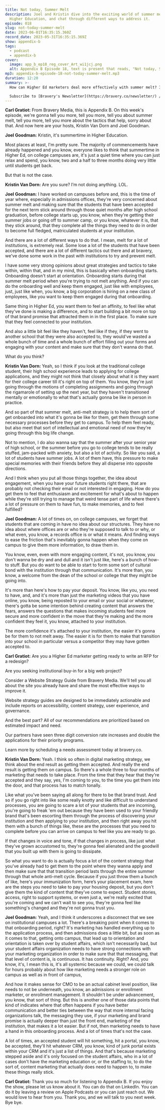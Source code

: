 ```yaml
---
title: Not today, Summer Melt
description: Joel and Kristin dive into the exciting world of summer melt in
  Higher Education, and chat through different ways to address it.
episode: 018
slug: not-today-summer-melt
date: 2023-06-01T16:35:15.360Z
record_date: 2023-05-31T16:35:15.369Z
show: appendix-b
tags:
  - podcast
  - appendix-b
cover:
  image: app_b_ep18_reg_cover_Art_wi1jcj.png
  alt: Appendix B Episode 18, text is present that reads, "Not today, Summer Melt"
mp3: appendix-b-episode-18-not-today-summer-melt.mp3
duration: 12:20
summary: >-
  How can Higher Ed marketers deal more effectively with summer melt? It starts by maintaining some continuity in content strategy during the summer months. Marketing materials that incoming students are receiving should be similar in tone to what they’ve been used to. If we treat the new student experience as “onboarding,” we can create a strong foundation for the incoming class.

  Subscribe to [Bravery's Newsletter](https://bravery.co/newsletter/) / [Follow Kristin](https://www.linkedin.com/in/kristinvandorn/) / [Follow Joel](https://www.linkedin.com/in/joelgoodman/) / [Follow Bravery on LinkedIn](https://www.linkedin.com/company/bravery-media/)
---
```

**Carl Gratiot:**
From Bravery Media, this is Appendix B. On this week's episode, we're gonna tell you more, tell you more, tell you about summer melt, tell you more, tell you more about the tactics that help, sorry about that. And now here are your hosts, Kristin Van Dorn and Joel Goodman.

**Joel Goodman:**
Kristin, it's summertime in Higher Education.

Most places at least, I'm pretty sure. The majority of commencements have already happened and you know, everyone likes to think that summertime in Higher Ed, on college campuses are, it's just a quiet time where you can just relax and spend, you know, two and a half to three months doing very little until students get back.

But that is not the case.

**Kristin Van Dorn:**
Are you sure? I’m not doing anything. LOL.

**Joel Goodman:**
I have worked on campuses before and, this is the time of year where, especially in admissions offices, they're very concerned about summer melt and making sure that the students that have been accepted for the next term stick around through those quiet months after high school graduation, before college starts up, you know, when they're getting their summer jobs or going off to summer camp, or you know, whatever it is, that they stick around, that they complete all the things they need to do in order to become full fledged, matriculated students at your institution.

And there are a lot of different ways to do that. I mean, melt for a lot of institutions, is extremely real. Some lose a lot of the students that have been accepted, and there are a lot of different tactics out there and at bravery, we've done some work in the past with institutions to try and prevent melt.

I have some very strong opinions about great strategies and tactics to take within, within that, and in my mind, this is basically when onboarding starts. Onboarding doesn't start at orientation. Onboarding starts during that summer melt period when you're trying to not melt anything. And if you can do the onboarding well and keep them engaged, just like with employees, just, just like when, you know, a big corporation is hiring on a new class of employees, like you want to keep them engaged during that onboarding. 

Same thing in Higher Ed, you want them to feel an affinity, to feel like what they've done is making a difference, and to start building a bit more on top of that brand promise that attracted them in in the first place. To make sure that they feel connected to your institution.

And also a little bit feel like they haven't, feel like if they, if they went to another school that they were also accepted to, they would've wasted a whole bunch of time and a whole bunch of effort filling out your forms and engaging with your content and make sure that they don't wanna do that.

What do you think? 

**Kristin Van Dorn:**
Yeah, so I think if you look at the traditional college student, their high school experience leads to applying for college applications, and they might not think that closely about what it is they want for their college career till it's right on top of them. You know, they're just going through the motions of completing assignments and going through the rigamarole of setting up the next year, but they haven't transitioned mentally or emotionally to what that's actually gonna be like in person in practice. 

And so part of that summer melt, anti-melt strategy is to help them sort of get onboarded into what it's gonna be like for them, get them through some necessary processes before they get to campus. To help them feel ready, but also meet that sort of intellectual and emotional need of now they're going through this big life change.

Not to mention, I do also wanna say that the summer after your senior year of high school, or the summer before you go to college tends to be really stuffed, jam-packed with anxiety, but also a lot of activity. So like you said, a lot of students have summer jobs. A lot of them have, this pressure to make special memories with their friends before they all disperse into opposite directions.

And I think when you put all those things together, the idea about engagement, when you have your future students right there, that are probably not checking their email or not interested in engaging. How do you get them to feel that enthusiasm and excitement for what's about to happen while they're still trying to manage that weird tense part of life where there's a lot of pressure on them to have fun, to make memories, and to feel fulfilled?

**Joel Goodman:**
A lot of times on, on college campuses, we forget that students that are coming in have no idea about our structures. They have no idea about where offices are or who they're supposed to talk to or why, or what even, you know, a records office is or what it means. And finding ways to ease the friction that's inevitably gonna happen when they come on campus to give them more information, to draw them in.

You know, even, even with more engaging content, it's not, you know, you don't wanna be dry and and dull and it isn't just like, here's a bunch of how-to stuff. But you do want to be able to start to form some sort of cultural bond with the institution through that communication. It's more than, you know, a welcome from the dean of the school or college that they might be going into.

It's more than here's how to pay your deposit. You know, like you, you need to have, and, and it's more than just the marketing videos that you have online, you know, being reposted to your email or your social or whatever, there's gotta be some intention behind creating content that answers the fears, answers the questions that makes incoming students feel more secure and more confident in the move that they're making and the more confident they feel it, you know, attached to your institution.

The more confidence it's attached to your institution, the easier it's gonna be for them to not melt away. The easier it is for them to make that transition into your school in particular versus a competitor they may have gotten accepted to. 

**Carl Gratiot:**
Are you a Higher Ed marketer getting ready to write an RFP for a redesign?

Are you seeking institutional buy-in for a big web project? 

Consider a Website Strategy Guide from Bravery Media. We'll tell you all about the site you already have and share the most effective ways to improve it. 

Website strategy guides are designed to be immediately actionable and include reports on accessibility, content strategy, user experience, and governance.

And the best part? All of our recommendations are prioritized based on estimated impact and need. 

Our partners have seen three digit conversion rate increases and double the applications for their priority programs. 

Learn more by scheduling a needs assessment today at bravery.co. 

**Kristin Van Dorn:**
Yeah. I think so often in digital marketing strategy, we think about the end result as getting them accepted. And really the end result is getting them on campus. So there's a whole three to four months of marketing that needs to take place. From the time that they hear that they're accepted and they say, yes, I'm coming to you, to the time you get them into the door, and that process has to match tonally.

Like what you've been saying all along for there to be that brand trust. And so if you go right into like some really knotty and like difficult to understand processes, you are going to scare a lot of your students that are incoming, you're going to freak 'em out because they have been used to your friendly brand that's been escorting them through the process of discovering your institution and then applying to your institution, and then right away you hit them with a bunch of things like, these are the processes that you need to complete before you can arrive on campus to feel like you are ready to go. 

If that changes in voice and tone, if that changes in process, like just what they've grown accustomed to, they're gonna feel alienated and the goodwill that you built up with them is going to dissipate.

So what you want to do is actually focus a lot of the content strategy that you've already had to get them to the point where they wanna apply and then make sure that that transition period lasts through the entire summer through that whole anti-melt cycle. Because if you just throw them a bunch of like, here's your immunization form, here’s your placement exam, here are the steps you need to take to pay your housing deposit, but you don't give them the kind of content that they've come to expect. Student stories, access, right to support systems, or even just a, we're really excited that you're coming and we can't wait to see you, they're gonna feel like something's changed and they're not gonna trust you. 

**Joel Goodman:**
Yeah, and I think it underscores a disconnect that we see on institutional campuses a lot. There's a breaking point when it comes to that onboarding period, right? It's marketing has handled everything up to the application process, and then admissions does a little bit, but as soon as it comes to that, getting onto campus, that lead up to orientation and orientation is taken over by student affairs, which isn't necessarily bad, but your student affairs organization needs to have strong connections with your marketing organization in order to make sure that that messaging, that that level of content is, is continuous. It has continuity. Right? And, you know, it's, I mean this is, it's all systemic because we could, we could talk for hours probably about how like marketing needs a stronger role on campus as well as in front of campus,

And how it makes sense for CMO to be an actual cabinet level position, like needs to not be underneath, you know, an admissions or enrollment marketer, or enrollment management. It shouldn't be under advancement, you know, that sort of thing. But this is another one of those data points that kind of indicates where that often happens if you have better communication and better ties between the way that more internal facing organizations talk, the messaging they use, if your marketing and brand promise is actually deeper than just the front end, marketing of the institution, that makes it a lot easier. But if not, then marketing needs to have a hand in this onboarding process. And a lot of times that's not the case. 

A lot of times, an accepted student will hit something, hit a portal, you know, be accepted, they'll hit whatever CRM, you know, kind of junk portal exists within your CRM and it's just a list of things. And that's because marketing stepped aside and it's only focused on the student affairs, who in a lot of cases don't have the marketing education or, or the staffing to, to do the sort of, content marketing that actually does need to happen to, to make these things really stick.

**Carl Gratiot:**
Thank you so much for listening to Appendix B. If you enjoy the show, please let us know about it. You can do that on LinkedIn. You can do it by leaving a review on Apple Podcasts or you can just reach out. We would love to hear from you. Thank you, and we will talk to you next week. Bye bye.